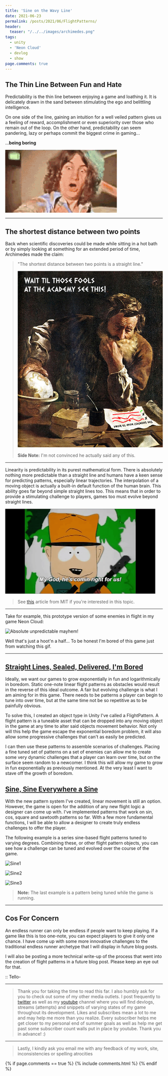 ```yaml
---
title: 'Sine on the Wavy Line'
date: 2021-06-23
permalink: /posts/2021/06/FlightPatterns/
header:
  teaser: "/../../images/archimedes.png"
tags:
  - unity
  - 'Neon Cloud'
  - devlog
  - show
page.comments: true
---
```


## The Thin Line Between Fun and Hate
Predictability is the thin line between enjoying a game and loathing it. It is delicately drawn in the sand between stimulating the ego and belittling intelligence. 

On one side of the line, gaining an intuition for a well veiled pattern gives us a feeling of reward, accomplishment or even superiority over those who remain out of the loop. On the other hand, predictability can seem pandering, lazy or perhaps commit the biggest crime in gaming...

...**being boring**

![High Treason: Boring Gameplay](/../../images/boring.gif)

---

## The shortest distance between two points

Back when scientific discoveries could be made while sitting in a hot bath or by simply looking at something for an extended period of time, Archimedes made the claim: 
>"The shortest distance between two points is a straight line."
>
>![ArchimedeezNutz](/../../images/archimedes.png)
>
>**Side Note:**
>I'm not convinced he actually said any of this.

---

Linearity is predictability in its purest mathematical form. There is absolutely nothing more predictable than a straight line and humans have a keen sense for predicting patterns, especially linear trajectories. The interpolation of a moving object is actually a built-in default function of the human brain. This ability goes far beyond simple straight lines too. This means that in order to provide a stimulating challenge to players, games too must evolve beyond straight lines.

![CominRightForUs!](/../../images/cominrightforus.gif)

>
>See [this](https://news.mit.edu/2018/study-reveals-how-brain-tracks-objects-motion-0306) article from MIT if you're interested in this topic.

---

Take for example, this prototype version of some enemies in flight in my game Neon Cloud:

![Absolute unpredictable mayhem!](/../../images/linearmayhem.gif)

Well that's just a hoot'n a half... To be honest I'm bored of this game just from watching this gif.

---

## [Straight Lines, Sealed, Delivered, I'm Bored](https://youtu.be/inXC_lab-34)
Ideally, we want our games to grow exponentially in fun and logarithmically in boredom. Static one-note linear flight patterns as obstacles would result in the reverse of this ideal outcome. A fair but evolving challenge is what I am aiming for in this game. There needs to be patterns a player can begin to tune into over time, but at the same time not be so repetitive as to be painfully obvious.

To solve this, I created an object type in Unity I've called a FlightPattern. A flight pattern is a tuneable asset that can be dropped into any moving object in the game at any time to alter said objects movement behavior. Not only will this help the game escape the exponential boredom problem, it will also allow some progressive challenges that can't as easily be predicted.

I can then use these patterns to assemble scenarios of challenges. Placing a fine tuned set of patterns on a set of enemies can allow me to create some very dynamic challenges that a player can learn over time, but on the surface seem random to a newcomer. I think this will allow my game to grow in fun exponentially as previously mentioned. At the very least I want to stave off the growth of boredom.


## [Sine, Sine Everywhere a Sine](https://www.youtube.com/watch?v=c9lh7lqZojc)

With the new pattern system I've created, linear movement is still an option. However, the game is open for the addition of any new flight logic a designer can come up with. I've implemented patterns that work on sin, cos, square and sawtooth patterns so far. With a few more fundamental functions, I will be able to allow a designer to create truly endless challenges to offer the player.

The following example is a series sine-based flight patterns tuned to varying degrees. Combining these, or other flight pattern objects, you can see how a challenge can be tuned and evolved over the course of the game.

![Sine1](/../../images/SinePattern001.gif)

![Sine2](/../../images/SinePattern002.gif)

![Sine3](/../../images/SinePattern003.gif)

>**Note:**  The last example is a pattern being tuned while the game is running.

---

## Cos For Concern
An endless runner can only be endless if people want to keep playing. If a game like this is too one-note, you can expect players to give it only one chance. I have come up with some more innovative challenges to the traditional endless runner archetype that I will display in future blog posts.

I will also be posting a more technical write-up of the process that went into the creation of flight patterns in a future blog post. Please keep an eye out for that.

:: Tello-

---

>Thank you for taking the time to read this far. I also humbly ask for you to check out some of my other media outlets. I post frequently to [twitter](https://twitter.com/tellovis) as well as my [youtube](https://www.youtube.com/channel/UC-FFrKPac98eL4zfAU1CW9g) channel where you will find devlogs, streams (attempts) and snippets of varying states of my game throughout its development. Likes and subscribes mean a lot to me and may help me more than you realize. Every subscriber helps me get closer to my personal end of summer goals as well as help me get past some subscriber count walls put in place by youtube. Thank you in advance! :)

---

>Lastly, I kindly ask you email me with any feedback of my work, site, inconsistencies or spelling atrocities

<!-- travis override -->
{% if page.comments == true %}
{% include comments.html %}
{% endif %}
<!-- end override -->